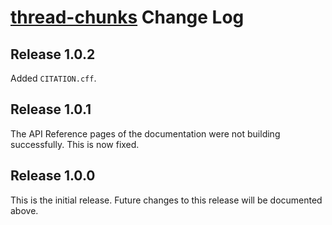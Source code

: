 # [thread-chunks](README.md) Change Log

## Release 1.0.2

Added ``CITATION.cff``.

## Release 1.0.1

The API Reference pages of the documentation were not building successfully.
This is now fixed.

## Release 1.0.0

This is the initial release. Future changes to this release will be documented
above.